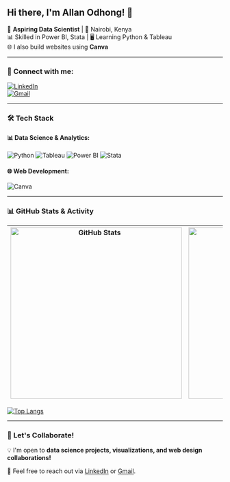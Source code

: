 ## Hi there, I'm Allan Odhong! 👋

🚀 **Aspiring Data Scientist** | 📍 Nairobi, Kenya  
📊 Skilled in Power BI, Stata | 🖥️ Learning Python & Tableau  
🌐 I also build websites using **Canva**

---

### 🔗 Connect with me:

[![LinkedIn](https://img.shields.io/badge/LinkedIn-%230077B5.svg?style=for-the-badge&logo=linkedin&logoColor=white)](https://www.linkedin.com/in/allanodhong/)  
[![Gmail](https://img.shields.io/badge/Gmail-D14836?style=for-the-badge&logo=gmail&logoColor=white)](mailto:odhongallan03@gmail.com)

---

### 🛠 Tech Stack

#### **📊 Data Science & Analytics:**  
![Python](https://img.shields.io/badge/Python-3776AB?style=for-the-badge&logo=python&logoColor=white)
![Tableau](https://img.shields.io/badge/Tableau-E97627?style=for-the-badge&logo=tableau&logoColor=white)
![Power BI](https://img.shields.io/badge/PowerBI-F2C811?style=for-the-badge&logo=powerbi&logoColor=black)
![Stata](https://img.shields.io/badge/Stata-1B6AC6?style=for-the-badge&logo=stata&logoColor=white)

#### **🌐 Web Development:**  
![Canva](https://img.shields.io/badge/Canva-00C4CC?style=for-the-badge&logo=canva&logoColor=white)

---

### 📊 GitHub Stats & Activity

| <img align="center" src="https://github-readme-stats.vercel.app/api?username=me-allan-dta&show_icons=true&theme=radical" alt="GitHub Stats" width="400"/> | <img align="center" src="https://github-readme-streak-stats.herokuapp.com/?user=me-allan-dta&theme=radical" alt="GitHub Streak" width="400"/> |
|-------------------------------------------------|-------------------------------------------------|

[![Top Langs](https://github-readme-stats.vercel.app/api/top-langs/?username=me-allan-dta&layout=compact&theme=radical)](https://github.com/anuraghazra/github-readme-stats)

---

### 🚀 Let's Collaborate!
💡 I'm open to **data science projects, visualizations, and web design collaborations!**

📩 Feel free to reach out via [LinkedIn](https://www.linkedin.com/in/allanodhong/) or [Gmail](mailto:odhongallan03@gmail.com).
